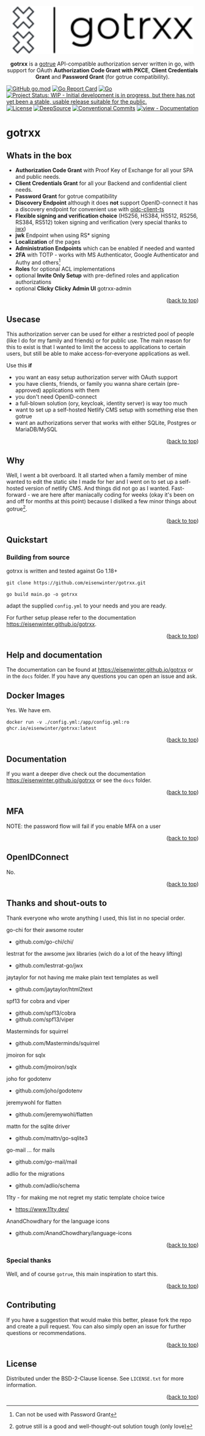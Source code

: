 <p align="center">
    <img alt="gotrxx" height="125" src="./docs/assets/logo.svg">
</p>
<a name="readme-top"></a>
<p align="center">
<strong>gotrxx</strong> is a <a href="https://github.com/netlify/gotrue">gotrue</a> API-compatible authorization server written in go, with support for OAuth <strong>Authorization Code Grant with PKCE</strong>, <strong>Client Credentials Grant</strong> and <strong>Password Grant</strong> (for gotrue compatibility).
</p>

[![GitHub go.mod](https://img.shields.io/github/go-mod/go-version/eisenwinter/gotrxx.svg)](https://github.com/eisenwinter/gotrxx) [![Go Report Card](https://goreportcard.com/badge/github.com/eisenwinter/gotrxx)](https://goreportcard.com/report/github.com/eisenwinter/gotrxx) [![Go](https://github.com/eisenwinter/gotrxx/actions/workflows/go.yml/badge.svg)](https://github.com/eisenwinter/gotrxx/actions/workflows/go.yml) [![Project Status: WIP - Initial development is in progress, but there has not yet been a stable, usable release suitable for the public.](https://www.repostatus.org/badges/latest/wip.svg)](https://www.repostatus.org/#wip) [![License](https://img.shields.io/badge/License-BSD_2--Clause-orange.svg)](https://opensource.org/licenses/BSD-2-Clause) [![DeepSource](https://deepsource.io/gh/eisenwinter/gotrxx.svg/?label=active+issues&show_trend=true&token=me84C5VKS4He2vcgb2VzJF2M)](https://deepsource.io/gh/eisenwinter/gotrxx/?ref=repository-badge) [![Conventional Commits](https://img.shields.io/badge/Conventional%20Commits-1.0.0-%23FE5196?logo=conventionalcommits&logoColor=white)](https://conventionalcommits.org) [![view - Documentation](https://img.shields.io/badge/view-Documentation-blue)](https://eisenwinter.github.io/gotrxx "Go documentation")


# gotrxx

## Whats in the box

- **Authorization Code Grant** with Proof Key of Exchange for all your SPA and public needs.
- **Client Credentials Grant** for all your Backend and confidential client needs.
- **Password Grant** for gotrue compatibility
- **Discovery Endpoint** although it does **not** support OpenID-connect it has a discovery endpoint for convenient use with [oidc-client-ts](https://github.com/authts/oidc-client-ts)
- **Flexible signing and verification choice**  (HS256, HS384, HS512, RS256, RS384, RS512) token signing and verification (very special thanks to [jwx](https://github.com/lestrrat-go/jwx))
- **jwk** Endpoint when using RS* signing
- **Localization** of the pages
- **Administration Endpoints** which can be enabled if needed and wanted
- **2FA** with TOTP - works with MS Authenticator, Google Authenticator and Authy and others[^1]
- **Roles** for optional ACL implementations
- optional **Invite Only Setup** with pre-defined roles and application authorizations
- optional **Clicky Clicky Admin UI** gotrxx-admin

[^1]: Can not be used with Password Grant

<p align="right">(<a href="#readme-top">back to top</a>)</p>

## Usecase

This authorization server can be used for either a restricted pool of people (like I do for my family and friends) or for public use. 
The main reason for this to exist is that I wanted to limit the access to applications to certain users, but still be able to make 
access-for-everyone applications as well.

Use this **if**
- you want an easy setup authorization server with OAuth support
- you have clients, friends, or family you wanna share certain (pre-approved) applications with them
- you don't need OpenID-connect
- a full-blown solution (ory, keycloak, identity server) is way too much
- want to set up a self-hosted Netlify CMS setup with something else then gotrue
- want an authorizations server that works with either SQLite, Postgres or MariaDB/MySQL

<p align="right">(<a href="#readme-top">back to top</a>)</p>

## Why

Well, I went a bit overboard. It all started when a family member of mine wanted to edit the static site I made for her and I went on to set up a self-hosted
version of netlify CMS. And things did not go as I wanted. Fast-forward - we are here after maniacally coding for weeks (okay it's been on and off for months at this point) because I disliked a few minor things about gotrue[^2].

[^2]: gotrue still is a good and well-thought-out solution tough (only love)

<p align="right">(<a href="#readme-top">back to top</a>)</p>

## Quickstart

### Building from source

gotrxx is written and tested against Go 1.18+

```
git clone https://github.com/eisenwinter/gotrxx.git
```

```
go build main.go -o gotrxx
```

adapt the supplied `config.yml` to your needs and you are ready.

For further setup please refer to the documentation https://eisenwinter.github.io/gotrxx.

<p align="right">(<a href="#readme-top">back to top</a>)</p>

## Help and documentation

The documentation can be found at https://eisenwinter.github.io/gotrxx or in the `docs` folder. 
If you have any questions you can open an issue and ask.

## Docker Images

Yes. We have em.

```
docker run -v ./config.yml:/app/config.yml:ro ghcr.io/eisenwinter/gotrxx:latest
```

<p align="right">(<a href="#readme-top">back to top</a>)</p>

## Documentation 

If you want a deeper dive check out the documentation https://eisenwinter.github.io/gotrxx or see the `docs` folder. 
<p align="right">(<a href="#readme-top">back to top</a>)</p>

## MFA

NOTE: the password flow will fail if you enable MFA on a user

<p align="right">(<a href="#readme-top">back to top</a>)</p>

## OpenIDConnect

No. 

<p align="right">(<a href="#readme-top">back to top</a>)</p>

## Thanks and shout-outs to 

Thank everyone who wrote anything I used, this list in no special order.

go-chi for their awsome router
- github.com/go-chi/chi/

lestrrat for the awsome jwx libraries (wich do a lot of the heavy lifting)
- github.com/lestrrat-go/jwx

jaytaylor for not having me make plain text templates as well
- github.com/jaytaylor/html2text 

spf13 for cobra and viper
- github.com/spf13/cobra 
- github.com/spf13/viper

Masterminds for squirrel
- github.com/Masterminds/squirrel

jmoiron for sqlx
- github.com/jmoiron/sqlx 

joho for godotenv
- github.com/joho/godotenv 

jeremywohl for flatten 
- github.com/jeremywohl/flatten

mattn for the sqlite driver
- github.com/mattn/go-sqlite3

go-mail ... for mails
- github.com/go-mail/mail

adlio for the migrations
- github.com/adlio/schema

11ty - for making me not regret my static template choice twice
- https://www.11ty.dev/

AnandChowdhary for the language icons
- github.com/AnandChowdhary/language-icons

<p align="right">(<a href="#readme-top">back to top</a>)</p>

### Special thanks

Well, and of course ``gotrue``, this main inspiration to start this.

<p align="right">(<a href="#readme-top">back to top</a>)</p>

## Contributing

If you have a suggestion that would make this better, please fork the repo and create a pull request. You can also simply open an issue for further questions or recommendations.

<p align="right">(<a href="#readme-top">back to top</a>)</p>


## License

Distributed under the BSD-2-Clause license. See `LICENSE.txt` for more information.

<p align="right">(<a href="#readme-top">back to top</a>)</p>